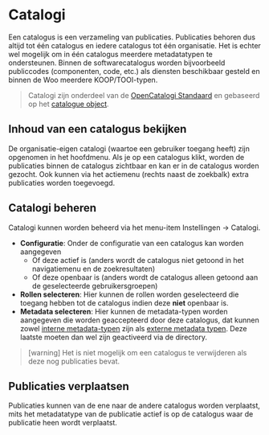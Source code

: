 # Catalogi

Een catalogus is een verzameling van publicaties. Publicaties behoren dus altijd tot één catalogus en iedere catalogus tot één organisatie. Het is echter wel mogelijk om in één catalogus meerdere metadatatypen te ondersteunen. Binnen de softwarecatalogus worden bijvoorbeeld publiccodes (componenten, code, etc.) als diensten beschikbaar gesteld en binnen de Woo meerdere KOOP/TOOI-typen.

> Catalogi zijn onderdeel van de [OpenCatalogi Standaard]() en gebaseerd op het [catalogue object](https://conduction.stoplight.io/docs/open-catalogi/pk8bsjw0539dv-catalogue).

## Inhoud van een catalogus bekijken

De organisatie-eigen catalogi (waartoe een gebruiker toegang heeft) zijn opgenomen in het hoofdmenu. Als je op een catalogus klikt, worden de publicaties binnen de catalogus zichtbaar en kan er in de catalogus worden gezocht. Ook kunnen via het actiemenu (rechts naast de zoekbalk) extra publicaties worden toegevoegd.

## Catalogi beheren

Catalogi kunnen worden beheerd via het menu-item Instellingen -> Catalogi.

- **Configuratie**: Onder de configuratie van een catalogus kan worden aangegeven
  - Of deze actief is (anders wordt de catalogus niet getoond in het navigatiemenu en de zoekresultaten)
  - Of deze openbaar is (anders wordt de catalogus alleen getoond aan de geselecteerde gebruikersgroepen)
- **Rollen selecteren**: Hier kunnen de rollen worden geselecteerd die toegang hebben tot de catalogus indien deze **niet** openbaar is.
- **Metadata selecteren**: Hier kunnen de metadata-typen worden aangegeven die worden geaccepteerd door deze catalogus, dat kunnen zowel [interne metadata-typen](metadata.md) zijn als [externe metadata typen](directory.md). Deze laatste moeten dan wel zijn geactiveerd via de directory.

> [warning] Het is niet mogelijk om een catalogus te verwijderen als deze nog publicaties bevat.

## Publicaties verplaatsen

Publicaties kunnen van de ene naar de andere catalogus worden verplaatst, mits het metadatatype van de publicatie actief is op de catalogus waar de publicatie heen wordt verplaatst.
